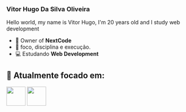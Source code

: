 ### Vitor Hugo Da Silva Oliveira
Hello world, my name is Vitor Hugo, I'm 20 years old and I study web development

- 👑 Owner of **NextCode**
- 📝 foco, disciplina e execução.
- 💻 Estudando **Web Development**

## 🔨 Atualmente focado em:

<div class="inline-block">
    <img width="50" height="50" src="https://cdn.jsdelivr.net/gh/devicons/devicon@latest/icons/html5/html5-original.svg"/>
    <img width="50" height="50" src="https://cdn.jsdelivr.net/gh/devicons/devicon@latest/icons/css3/css3-original.svg"/>
</div>
